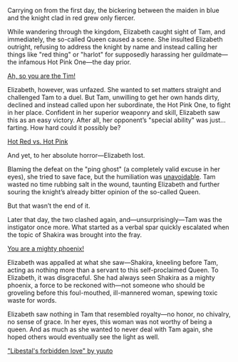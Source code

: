 <!-- title: Some Queen, Eh? -->

Carrying on from the first day, the bickering between the maiden in blue and the knight clad in red grew only fiercer.

While wandering through the kingdom, Elizabeth caught sight of Tam, and immediately, the so-called Queen caused a scene. She insulted Elizabeth outright, refusing to address the knight by name and instead calling her things like "red thing" or "harlot" for supposedly harassing her guildmate—the infamous Hot Pink One—the day prior.

[Ah, so you are the Tim!](#embed:https://www.youtube.com/live/M3cuDNZrIKM?feature=shared\&t=7039)

Elizabeth, however, was unfazed. She wanted to set matters straight and challenged Tam to a duel. But Tam, unwilling to get her own hands dirty, declined and instead called upon her subordinate, the Hot Pink One, to fight in her place. Confident in her superior weaponry and skill, Elizabeth saw this as an easy victory. After all, her opponent’s "special ability" was just… farting. How hard could it possibly be?

[Hot Red vs. Hot Pink](#embed:https://www.youtube.com/live/M3cuDNZrIKM?t=7494)

And yet, to her absolute horror—Elizabeth lost.

Blaming the defeat on the "ping ghost" (a completely valid excuse in her eyes), she tried to save face, but the humiliation was [unavoidable](https://www.youtube.com/live/M3cuDNZrIKM?feature=shared\&t=7553). Tam wasted no time rubbing salt in the wound, taunting Elizabeth and further souring the knight’s already bitter opinion of the so-called Queen.

But that wasn’t the end of it.

Later that day, the two clashed again, and—unsurprisingly—Tam was the instigator once more. What started as a verbal spar quickly escalated when the topic of Shakira was brought into the fray.

[You are a mighty phoenix!](#embed:https://www.youtube.com/live/M3cuDNZrIKM?feature=shared\&t=7788)

Elizabeth was appalled at what she saw—Shakira, kneeling before Tam, acting as nothing more than a servant to this self-proclaimed Queen. To Elizabeth, it was disgraceful. She had always seen Shakira as a mighty phoenix, a force to be reckoned with—not someone who should be groveling before this foul-mouthed, ill-mannered woman, spewing toxic waste for words.

Elizabeth saw nothing in Tam that resembled royalty—no honor, no chivalry, no sense of grace. In her eyes, this woman was not worthy of being a queen. And as much as she wanted to never deal with Tam again, she hoped others would eventually see the light as well.

["Libestal's forbidden love" by yuuto](https://x.com/yuutomeh97/status/1830490741384356254)
